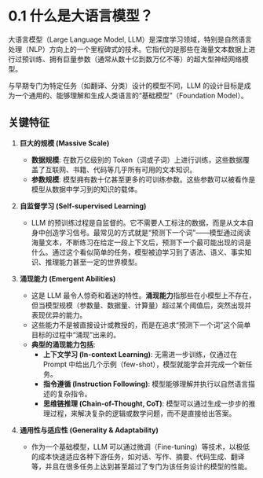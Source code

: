 # 0.1 什么是大语言模型？

大语言模型（Large Language Model, LLM）是深度学习领域，特别是自然语言处理（NLP）方向上的一个里程碑式的技术。它指代的是那些在海量文本数据上进行过预训练、拥有巨量参数（通常从数十亿到数万亿不等）的超大型神经网络模型。

与早期专门为特定任务（如翻译、分类）设计的模型不同，LLM 的设计目标是成为一个通用的、能够理解和生成人类语言的“基础模型”（Foundation Model）。

## 关键特征

1.  **巨大的规模 (Massive Scale)**
    *   **数据规模**: 在数万亿级别的 Token（词或子词）上进行训练，这些数据覆盖了互联网、书籍、代码等几乎所有可用的文本知识。
    *   **参数规模**: 模型拥有数十亿甚至更多的可训练参数。这些参数可以被看作是模型从数据中学习到的知识的载体。

2.  **自监督学习 (Self-supervised Learning)**
    *   LLM 的预训练过程是自监督的。它不需要人工标注的数据，而是从文本自身中创造学习信号。最常见的方式就是“预测下一个词”——模型通过阅读海量文本，不断练习在给定一段上下文后，预测下一个最可能出现的词是什么。通过这个看似简单的任务，模型被迫学习到了语法、语义、事实知识、推理能力甚至一定的世界模型。

3.  **涌现能力 (Emergent Abilities)**
    *   这是 LLM 最令人惊奇和着迷的特性。**涌现能力**指那些在小模型上不存在，但当模型规模（参数量、数据量、计算量）超过某个阈值后，突然出现并表现优异的能力。
    *   这些能力不是被直接设计或教授的，而是在追求“预测下一个词”这个简单目标的过程中“涌现”出来的。
    *   **典型的涌现能力包括**:
        *   **上下文学习 (In-context Learning)**: 无需进一步训练，仅通过在 Prompt 中给出几个示例（few-shot），模型就能学会并完成一个新任务。
        *   **指令遵循 (Instruction Following)**: 模型能够理解并执行以自然语言描述的复杂指令。
        *   **思维链推理 (Chain-of-Thought, CoT)**: 模型可以通过生成一步步的推理过程，来解决复杂的逻辑或数学问题，而不是直接给出答案。

4.  **通用性与适应性 (Generality & Adaptability)**
    *   作为一个基础模型，LLM 可以通过微调（Fine-tuning）等技术，以极低的成本快速适应各种下游任务，如对话、写作、摘要、代码生成、翻译等，并且在很多任务上达到甚至超过了专门为该任务设计的模型的性能。
